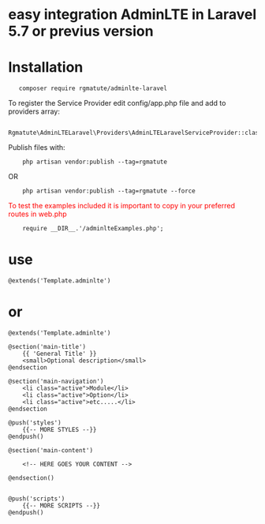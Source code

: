 # easy integration AdminLTE in Laravel 5.7 or previus version
# Installation

	   composer require rgmatute/adminlte-laravel

To register the Service Provider edit config/app.php file and add to providers array:
	
		Rgmatute\AdminLTELaravel\Providers\AdminLTELaravelServiceProvider::class,

Publish files with:

		php artisan vendor:publish --tag=rgmatute

OR

		php artisan vendor:publish --tag=rgmatute --force


<span style="color: red">To test the examples included it is important to copy in your preferred routes in web.php</span>

		require __DIR__.'/adminlteExamples.php';


# use

	@extends('Template.adminlte')

# or 

	@extends('Template.adminlte')

	@section('main-title') 
		{{ 'General Title' }} 
		<small>Optional description</small>
	@endsection

	@section('main-navigation')	
		<li class="active">Module</li>
		<li class="active">Option</li>
		<li class="active">etc.....</li>
	@endsection

	@push('styles')
		{{-- MORE STYLES --}}
	@endpush()

	@section('main-content')
		
		<!-- HERE GOES YOUR CONTENT -->

	@endsection()


	@push('scripts')
		{{-- MORE SCRIPTS --}}
	@endpush()
